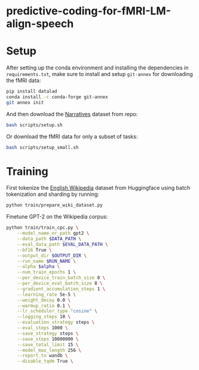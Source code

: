 # predictive-coding-for-fMRI-LM-align-speech

# Setup

After setting up the conda environment and installing the dependencies in `requirements.txt`, make sure to install and setup `git-annex` for downloading the fMRI data:

```bash
pip install datalad
conda install -c conda-forge git-annex 
git annex init
```

And then download the [Narratives](https://openneuro.org/datasets/ds002345/versions/1.1.4) dataset from repo: 

```bash
bash scripts/setup.sh
```

Or download the fMRI data for only a subset of tasks:

```bash
bash scripts/setup_small.sh
```

# Training

First tokenize the [English Wikipedia](https://huggingface.co/datasets/wikipedia) dataset from Huggingface using batch tokenization and sharding by running:

```bash
python train/prepare_wiki_dataset.py
```

Finetune GPT-2 on the Wikipedia corpus: 

```bash
python train/train_cpc.py \
    --model_name_or_path gpt2 \
    --data_path $DATA_PATH \
    --eval_data_path $EVAL_DATA_PATH \
    --bf16 True \
    --output_dir $OUTPUT_DIR \
    --run_name $RUN_NAME \
    --alpha $alpha \
    --num_train_epochs 1 \
    --per_device_train_batch_size 8 \
    --per_device_eval_batch_size 8 \
    --gradient_accumulation_steps 1 \
    --learning_rate 5e-5 \
    --weight_decay 0.0 \
    --warmup_ratio 0.1 \
    --lr_scheduler_type "cosine" \
    --logging_steps 10 \
    --evaluation_strategy steps \
    --eval_steps 1000 \
    --save_strategy steps \
    --save_steps 10000000 \
    --save_total_limit 15 \
    --model_max_length 256 \
    --report_to wandb \
    --disable_tqdm True \
```